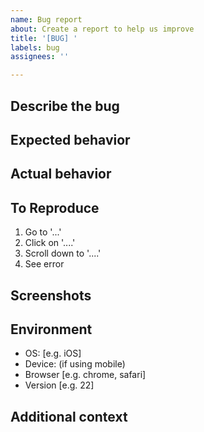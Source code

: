 ```yaml
---
name: Bug report
about: Create a report to help us improve
title: '[BUG] '
labels: bug
assignees: ''

---
```


## Describe the bug
<!-- A clear and concise description of what the bug is. -->

## Expected behavior
<!-- A clear and concise description of what you expected to happen. -->

## Actual behavior
<!-- A clear and concise description of what actually happened. -->

## To Reproduce
<!-- Steps to reproduce the behavior: -->
1. Go to '...'
2. Click on '....'
3. Scroll down to '....'
4. See error

## Screenshots
<!-- If applicable, add screenshots to help explain your problem. -->

## Environment

- OS: [e.g. iOS]
- Device: (if using mobile)
- Browser [e.g. chrome, safari]
- Version [e.g. 22]

## Additional context
<!-- Add any other context about the problem here. -->
